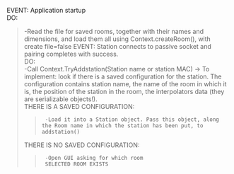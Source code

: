 EVENT: Application startup  
DO:  
>	-Read the file for saved rooms, together with their names and dimensions, and load them all using Context.createRoom(), with create file=false 
EVENT: Station connects to passive socket and pairing completes with success.  
DO:  
>	-Call Context.TryAddstation(Station name or station MAC) -> To implement: look if there is a saved configuration for the station. The configuration contains station name, the name of the room in which it is, the position of the station in the room, the interpolators data (they are serializable objects!).  
>	THERE IS A SAVED CONFIGURATION:  
>>		-Load it into a Station object. Pass this object, along the Room name in which the station has been put, to addstation()  
>	THERE IS NO SAVED CONFIGURATION:  
>>		-Open GUI asking for which room  
>>		SELECTED ROOM EXISTS



